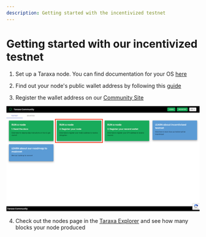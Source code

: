 ```yaml
---
description: Getting started with the incentivized testnet
---
```


# Getting started with our incentivized testnet

1. Set up a Taraxa node. You can find documentation for your OS [here](node-setup/testnet_node_setup/README.md)

2. Find out your node's public wallet address by following this [guide](node-setup/testnet_node_setup/README.md)

3. Register the wallet address on our [Community Site](https://community.taraxa.io/)


![Node Running](../.gitbook/assets/taraxa-community.png)

4. Check out the nodes page in the [Taraxa Explorer](https://explorer.testnet.taraxa.io/nodes) and see how many blocks your node produced